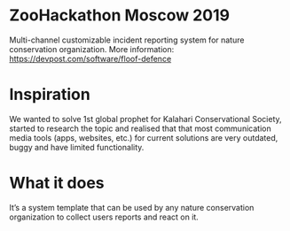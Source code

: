 # ZooHackathon Moscow 2019
Multi-channel customizable incident reporting system for nature conservation organization.
More information: https://devpost.com/software/floof-defence

# Inspiration
We wanted to solve 1st global prophet for Kalahari Conservational Society, started to research the topic and realised that that most communication media tools (apps, websites, etc.) for current solutions are very outdated, buggy and have limited functionality.

# What it does
It’s a system template that can be used by any nature conservation organization to collect users reports and react on it.

